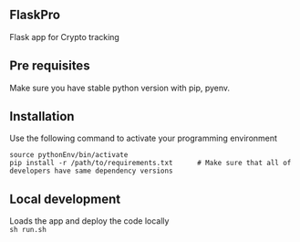 ## FlaskPro
Flask app for Crypto tracking   


## Pre requisites
Make sure you have stable python version with pip, pyenv.

## Installation
Use the following command to activate your programming environment
```
source pythonEnv/bin/activate
pip install -r /path/to/requirements.txt      # Make sure that all of developers have same dependency versions
```

## Local development 
Loads the app and deploy the code locally  
`sh run.sh`